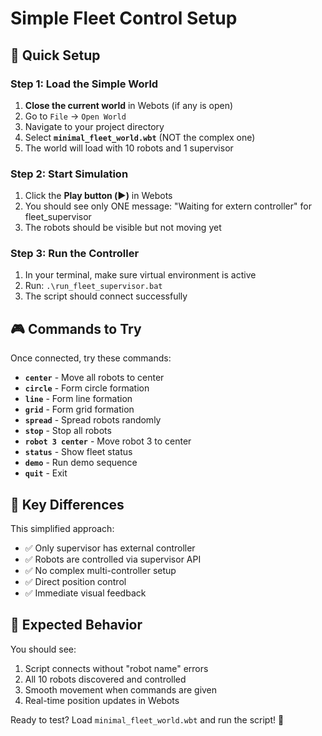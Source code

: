 # Simple Fleet Control Setup

## 🎯 Quick Setup

### Step 1: Load the Simple World
1. **Close the current world** in Webots (if any is open)
2. Go to `File` → `Open World`
3. Navigate to your project directory
4. Select **`minimal_fleet_world.wbt`** (NOT the complex one)
5. The world will load with 10 robots and 1 supervisor

### Step 2: Start Simulation
1. Click the **Play button (▶️)** in Webots
2. You should see only ONE message: "Waiting for extern controller" for fleet_supervisor
3. The robots should be visible but not moving yet

### Step 3: Run the Controller
1. In your terminal, make sure virtual environment is active
2. Run: `.\run_fleet_supervisor.bat`
3. The script should connect successfully

## 🎮 Commands to Try

Once connected, try these commands:

- **`center`** - Move all robots to center
- **`circle`** - Form circle formation  
- **`line`** - Form line formation
- **`grid`** - Form grid formation
- **`spread`** - Spread robots randomly
- **`stop`** - Stop all robots
- **`robot 3 center`** - Move robot 3 to center
- **`status`** - Show fleet status
- **`demo`** - Run demo sequence
- **`quit`** - Exit

## 🔧 Key Differences

This simplified approach:
- ✅ Only supervisor has external controller
- ✅ Robots are controlled via supervisor API
- ✅ No complex multi-controller setup
- ✅ Direct position control
- ✅ Immediate visual feedback

## 🎯 Expected Behavior

You should see:
1. Script connects without "robot name" errors
2. All 10 robots discovered and controlled
3. Smooth movement when commands are given
4. Real-time position updates in Webots

Ready to test? Load `minimal_fleet_world.wbt` and run the script! 🚀